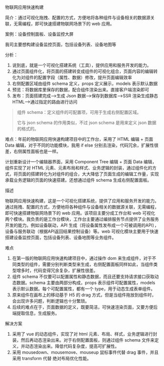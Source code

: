 物联网应用快速构建

简介：通过可视化拖拽、配置的方式，方便地将各种组件与设备相关的数据源关联，无需编程，即可快速搭建物联网场景下的 web 应用。

案例：设备控制面板、设备监控大屏

我司主要想构建设备监控页面，包括设备列表、设备地图等

分析：

1. 说到底，就是一个可视化搭建系统（工具），提供应用和服务开发的能力。
2. 通过页面组件化，将页面的搭建转变成组件的可视化组合，页面内容的编辑转化为对组件的配置字段（属性、数据）修改，提升页面编辑效率
3. 右侧配置区域由组件 schema 定义，props 定义展示，models 表示默认数据
4. 预览：将数据库里保存的数据，配合组件渲染出来。直接客户端渲染即可
5. 发布：页面搭建完成——>生成 Json 数据——>保存到数据库——>SSR 渲染生成静态 HTML——>通过指定的路由进行访问



> 组件 schema：定义组件的可配置项，可用于生成右侧配置区域。
>
> 它与 json schema 的作用类似，不过 json schema 是用来定义 json 数据的格式的。



难点：年前的物联网应用快速构建项目中的工作台，采用了 HTML 编辑 + 页面 Data 编辑，对于不同的功能模块，我用 if else 分别去渲染，代码冗余，扩展性很差，右侧属性面板也是一样。

计划重新设计一个编辑器界面，采用 Component Tree 编辑 + 页面 Data 编辑，组件实现了对 HTML 元素、元素布局和样式、业务逻辑的封装，通过组件化的方式，将页面的搭建转化为对组件的组合，大大降低了页面生成的编辑工作量，实现承载业务逻辑的页面的快速搭建。还想通过组件 schema 生成右侧配置面板。



描述

物联网应用快速构建，这是一个可视化搭建系统，提供了应用和服务开发的能力。通过拖拽、配置的方式，方便地将各种组件与设备相关的数据源关联，无需编程，即可快速搭建物联网场景下的 web 应用。该项目主要分成工作台和 web 可视化两个模块。我负责的是工作台模块，工作台主要通过编排服务节点提供了业务服务开发的能力。例如设备联动，API 生成（将设备属性发布成一个可被调用的API），设备与服务联动（根据API返回结果控制设备）等。web 可视化模块主要用于快速搭建设备监控页面，包括设备列表、设备地图等业务组件。

难点

1. 在第一版的物联网应用快速构建项目中，通过操作 dom 来生成组件，对于不同类型的组件，需要分别判断类型来生成，右侧配置面板同样如此，当组件类型增多时，代码变得冗余复杂，扩展性很差。
2. 组件 schema 不仅要可以配置属性和静态数据，而且还要支持请求接口获取动态数据。schema 主要由两部分构成，props 表示组件可配置属性，models 表示默认数据。每个可配置属性，都有一个 type，用于动态生成表单组件。
3. 原来组件在画布上的移动基于 H5 的 drag 方式，但是当组件拖放到组件时，会出现许多问题，判断逻辑也十分繁琐。
4. 后续的难点在于，页面数据的定义，既要简洁，可快速渲染页面，又要方便后端提取信息，生成服务。

解决方案

1. 采用了 vue 的动态组件，实现了对 html 元素、布局、样式，业务逻辑进行封装，然后再动态渲染出来。对于右侧配置面板，则通过组件 schema 文件来定义，并动态渲染出来。降低代码复杂度，提高可扩展性。
2. 采用 mousedown、mousemove、mouseup 鼠标事件代替 drag 事件，并且采用 transform 代替 绝对布局优化性能。